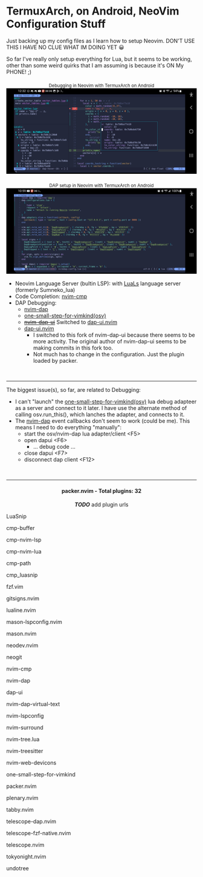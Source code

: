 # TermuxArch, on Android, NeoVim Configuration Stuff
Just backing up my config files as I learn how to setup Neovim.
DON'T USE THIS I HAVE NO CLUE WHAT IM DOING YET 😀

So far I've really only setup everything for Lua, but it seems to be working,
other than some weird quirks that I am assuming is because it's ON My PHONE! ;)
<div align="center">

<sub>Debugging in Neovim with TermuxArch on Android</sub>
![Debugging](images/nvim-android-debug.jpg?raw=true)

<sub>DAP setup in Neovim with TermuxArch on Android</sub>
![DAP Config](images/nvim-android-config.jpg?raw=true)

</div>

* Neovim Language Server (bultin LSP): with [LuaLs](https://github.com/LuaLS/lua-language-server) language server (formerly Sumneko_lua) 
* Code Completion: [nvim-cmp](https://github.com/hrsh7th/nvim-cmp)
* DAP Debugging:
  * [nvim-dap](https://github.com/mfussenegger/nvim-dap)
  * [one-small-step-for-vimkind(osv)](https://github.com/jbyuki/one-small-step-for-vimkind) 
  * [<strike>nvim-dap-ui</strike>](https://github.com/mfussenegger/nvim-dap) Switched to [dap-ui.nvim](https://github.com/sar/dap-ui.nvim)
  * [dap-ui.nvim](https://github.com/sar/dap-ui.nvim)
    * I switched to this fork of nvim-dap-ui because there seems to be more activity. The original author of nvim-dap-ui seems to be making commits in this fork too.
    * Not much has to change in the configuration. Just the plugin loaded by packer.
<br/>

---

The biggest issue(s), so far, are related to Debugging:
* I can't "launch" the [one-small-step-for-vimkind(osv)](https://github.com/jbyuki/one-small-step-for-vimkind) lua debug adapteer as a server 
and connect to it later. I have use the alternate method of calling osv.run_this(),
which lanches the adapter, and connects to it.
* The [nvim-dap](https://github.com/mfussenegger/nvim-dap) event callbacks don't seem to work (could be me). This means I 
need to do everything "manually": 
  * start the osv/nvim-dap lua adapter/client \<F5\>
  * open dapui \<F6\>
    * ... debug code ...
  * close dapui \<F7\>
  * disconnect dap client \<F12\>
<br/>

---

<div align="center">

#### packer.nvim - Total plugins: 32

**_TODO_** add plugin urls
<p align="left"> LuaSnip</p>
<p align="left"> cmp-buffer </p> 
<p align="left"> cmp-nvim-lsp </p> 
<p align="left"> cmp-nvim-lua </p> 
<p align="left"> cmp-path </p> 
<p align="left"> cmp_luasnip </p> 
<p align="left"> fzf.vim </p> 
<p align="left"> gitsigns.nvim </p> 
<p align="left"> lualine.nvim </p> 
<p align="left"> mason-lspconfig.nvim </p> 
<p align="left"> mason.nvim </p> 
<p align="left"> neodev.nvim </p> 
<p align="left"> neogit </p> 
<p align="left"> nvim-cmp </p> 
<p align="left"> nvim-dap </p> 
<p align="left"> dap-ui </p> 
<p align="left"> nvim-dap-virtual-text </p> 
<p align="left"> nvim-lspconfig </p> 
<p align="left"> nvim-surround </p> 
<p align="left"> nvim-tree.lua </p> 
<p align="left"> nvim-treesitter </p> 
<p align="left"> nvim-web-devicons </p> 
<p align="left"> one-small-step-for-vimkind </p> 
<p align="left"> packer.nvim </p> 
<p align="left"> plenary.nvim </p> 
<p align="left"> tabby.nvim </p> 
<p align="left"> telescope-dap.nvim </p> 
<p align="left"> telescope-fzf-native.nvim </p> 
<p align="left"> telescope.nvim </p> 
<p align="left"> tokyonight.nvim </p> 
<p align="left"> undotree </p> 
</div>
</div>
